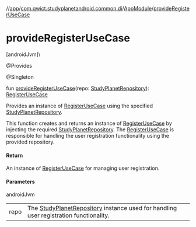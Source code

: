 //[app](../../../index.md)/[com.qwict.studyplanetandroid.common.di](../index.md)/[AppModule](index.md)/[provideRegisterUseCase](provide-register-use-case.md)

# provideRegisterUseCase

[androidJvm]\

@Provides

@Singleton

fun [provideRegisterUseCase](provide-register-use-case.md)(repo: [StudyPlanetRepository](../../com.qwict.studyplanetandroid.data.repository/-study-planet-repository/index.md)): [RegisterUseCase](../../com.qwict.studyplanetandroid.domain.use_case.user/-register-use-case/index.md)

Provides an instance of [RegisterUseCase](../../com.qwict.studyplanetandroid.domain.use_case.user/-register-use-case/index.md) using the specified [StudyPlanetRepository](../../com.qwict.studyplanetandroid.data.repository/-study-planet-repository/index.md).

This function creates and returns an instance of [RegisterUseCase](../../com.qwict.studyplanetandroid.domain.use_case.user/-register-use-case/index.md) by injecting the required [StudyPlanetRepository](../../com.qwict.studyplanetandroid.data.repository/-study-planet-repository/index.md). The [RegisterUseCase](../../com.qwict.studyplanetandroid.domain.use_case.user/-register-use-case/index.md) is responsible for handling the user registration functionality using the provided repository.

#### Return

An instance of [RegisterUseCase](../../com.qwict.studyplanetandroid.domain.use_case.user/-register-use-case/index.md) for managing user registration.

#### Parameters

androidJvm

| | |
|---|---|
| repo | The [StudyPlanetRepository](../../com.qwict.studyplanetandroid.data.repository/-study-planet-repository/index.md) instance used for handling user registration functionality. |
